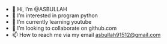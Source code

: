 - 👋 Hi, I’m @ASBULLAH
- 👀 I’m interested in program python
- 🌱 I’m currently learning youtube
- 💞️ I’m looking to collaborate on github.com
- 📫 How to reach me via my email asbullah91512@gmail.com

<!---
ASBULLAH9/ASBULLAH9 is a ✨ special ✨ repository because its `README.md` (this file) appears on your GitHub profile.
You can click the Preview link to take a look at your changes.
--->
